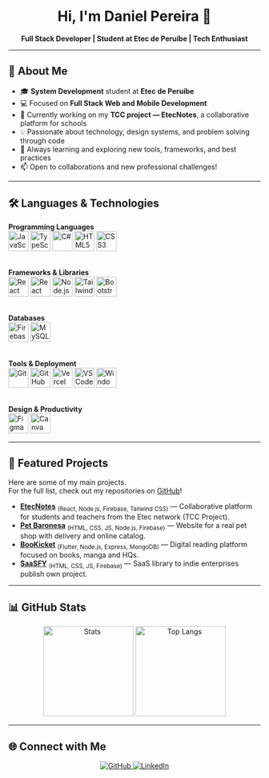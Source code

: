 <h1 align="center">Hi, I'm Daniel Pereira 👋</h1>

<p align="center">
  <b>Full Stack Developer | Student at Etec de Peruíbe | Tech Enthusiast</b>
</p>

---

## 🚀 About Me

- 🎓 <b>System Development</b> student at <b>Etec de Peruíbe</b>  
- 💻 Focused on <b>Full Stack Web and Mobile Development</b>  
- 🌱 Currently working on my <b>TCC project — EtecNotes</b>, a collaborative platform for schools  
- 💡 Passionate about technology, design systems, and problem solving through code  
- 🚀 Always learning and exploring new tools, frameworks, and best practices  
- 📫 Open to collaborations and new professional challenges!  

---

## 🛠️ Languages & Technologies

<p align="center">

  <!-- Programming Languages -->
  <b>Programming Languages</b><br>
  <img src="https://cdn.jsdelivr.net/gh/devicons/devicon/icons/javascript/javascript-original.svg" width="40" alt="JavaScript"/>
  <img src="https://cdn.jsdelivr.net/gh/devicons/devicon/icons/typescript/typescript-original.svg" width="40" alt="TypeScript"/>
  <img src="https://cdn.jsdelivr.net/gh/devicons/devicon/icons/csharp/csharp-original.svg" width="40" alt="C#"/>
  <img src="https://cdn.jsdelivr.net/gh/devicons/devicon/icons/html5/html5-original.svg" width="40" alt="HTML5"/>
  <img src="https://cdn.jsdelivr.net/gh/devicons/devicon/icons/css3/css3-original.svg" width="40" alt="CSS3"/>
  <br><br>

  <!-- Frameworks & Libraries -->
  <b>Frameworks & Libraries</b><br>
  <img src="https://cdn.jsdelivr.net/gh/devicons/devicon/icons/react/react-original.svg" width="40" alt="React"/>
  <img src="https://cdn.jsdelivr.net/gh/devicons/devicon/icons/react/react-original.svg" width="40" alt="React Native"/>
  <img src="https://cdn.jsdelivr.net/gh/devicons/devicon/icons/nodejs/nodejs-original.svg" width="40" alt="Node.js"/>
  <img src="https://upload.wikimedia.org/wikipedia/commons/thumb/d/d5/Tailwind_CSS_Logo.svg/512px-Tailwind_CSS_Logo.svg.png" width="40" alt="Tailwind CSS"/>
  <img src="https://cdn.jsdelivr.net/gh/devicons/devicon/icons/bootstrap/bootstrap-original.svg" width="40" alt="Bootstrap"/>
  <br><br>

  <!-- Databases -->
  <b>Databases</b><br>
  <img src="https://cdn.jsdelivr.net/gh/devicons/devicon/icons/firebase/firebase-plain.svg" width="40" alt="Firebase"/>
  <img src="https://cdn.jsdelivr.net/gh/devicons/devicon/icons/mysql/mysql-original.svg" width="40" alt="MySQL"/>
  <br><br>

  <!-- Tools & Deployment -->
  <b>Tools & Deployment</b><br>
  <img src="https://cdn.jsdelivr.net/gh/devicons/devicon/icons/git/git-original.svg" width="40" alt="Git"/>
  <img src="https://cdn.jsdelivr.net/gh/devicons/devicon/icons/github/github-original.svg" width="40" alt="GitHub"/>
  <img src="https://cdn.simpleicons.org/vercel/000000" width="40" alt="Vercel"/>
  <img src="https://cdn.jsdelivr.net/gh/devicons/devicon/icons/vscode/vscode-original.svg" width="40" alt="VSCode"/>
  <img src="https://cdn.jsdelivr.net/gh/devicons/devicon/icons/windows8/windows8-original.svg" width="40" alt="Windows"/>
  <br><br>

  <!-- Design & Productivity -->
  <b>Design & Productivity</b><br>
  <img src="https://cdn.jsdelivr.net/gh/devicons/devicon/icons/figma/figma-original.svg" width="40" alt="Figma"/>
  <img src="https://cdn.simpleicons.org/canva/00C4CC" width="40" alt="Canva"/>
</p>

---

## 🚩 Featured Projects

Here are some of my main projects.  
For the full list, check out my repositories on <a href="https://github.com/SeuUsuarioGitHub" target="_blank">GitHub</a>!

- <b><a href="https://github.com/SeuUsuarioGitHub/EtecNotes">EtecNotes</a></b> <sub>(React, Node.js, Firebase, Tailwind CSS)</sub> — Collaborative platform for students and teachers from the Etec network (TCC Project).
- <b><a href="https://github.com/SeuUsuarioGitHub/Pet-Baronesa">Pet Baronesa</a></b> <sub>(HTML, CSS, JS, Node.js, Firebase)</sub> — Website for a real pet shop with delivery and online catalog.
- <b><a href="https://github.com/SeuUsuarioGitHub/BooKicket">BooKicket</a></b> <sub>(Flutter, Node.js, Express, MongoDB)</sub> — Digital reading platform focused on books, manga and HQs.
- <b><a href="https://github.com/SeuUsuarioGitHub/SaaSFY">SaaSFY</a></b> <sub>(HTML, CSS, JS, Firebase)</sub> — SaaS library to indie enterprises publish own project.

---

## 📊 GitHub Stats

<div align="center">
  <img height="180em" src="https://github-readme-stats.vercel.app/api?username=SeuUsuarioGitHub&show_icons=true&theme=radical" alt="Stats"/>
  <img height="180em" src="https://github-readme-stats.vercel.app/api/top-langs/?username=SeuUsuarioGitHub&layout=compact&theme=radical" alt="Top Langs"/>
</div>

---

## 🌐 Connect with Me

<p align="center">
  <a href="https://github.com/SeuUsuarioGitHub">
    <img src="https://img.shields.io/badge/-GitHub-181717?style=flat-square&logo=github" alt="GitHub"/>
  </a>
  <a href="https://www.linkedin.com/in/daniel-pereira-dos-santos">
    <img src="https://img.shields.io/badge/-LinkedIn-0077B5?style=flat-square&logo=linkedin" alt="LinkedIn"/>
  </a>
</p>
